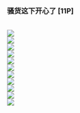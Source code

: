 <h3>骚货这下开心了 [11P]</h3><br><div ><img src='https://23img.com/i/2023/10/13/lipx64.jpg'><br /><img src='https://23img.com/i/2023/10/13/liqh81.jpg'><br /><img src='https://23img.com/i/2023/10/13/liqcd3.jpg'><br /><img src='https://23img.com/i/2023/10/13/lir0gf.jpg'><br /><img src='https://23img.com/i/2023/10/13/lir8ip.jpg'><br /><img src='https://23img.com/i/2023/10/13/lirgv5.jpg'><br /><img src='https://23img.com/i/2023/10/13/lirm9w.jpg'><br /><img src='https://23img.com/i/2023/10/13/lirxql.jpg'><br /><img src='https://23img.com/i/2023/10/13/lirxqf.jpg'><br /><img src='https://23img.com/i/2023/10/13/lis3rn.jpg'><br /><img src='https://23img.com/i/2023/10/13/lisep3.jpg'><br />
        </div><br>